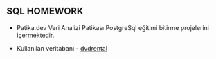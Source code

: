 ## SQL HOMEWORK

* Patika.dev Veri Analizi Patikası PostgreSql eğitimi bitirme projelerini içermektedir.

* Kullanılan veritabanı - [dvdrental](https://www.postgresqltutorial.com/wp-content/uploads/2019/05/dvdrental.zip) 
